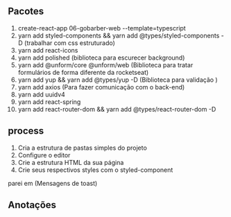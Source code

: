 ## Pacotes

1. create-react-app 06-gobarber-web --template=typescript
2. yarn add styled-components && yarn add @types/styled-components -D (trabalhar com css estruturado)
3. yarn add react-icons
4. yarn add polished (biblioteca para escurecer background)
5. yarn add @unform/core @unform/web (Biblioteca para tratar formulários de forma diferente da rocketseat)
6. yarn add yup && yarn add @types/yup -D (Biblioteca para validação )
7. yarn add axios (Para fazer comunicação com o back-end)
8. yarn add uuidv4
9. yarn add react-spring
10. yarn add react-router-dom && yarn add @types/react-router-dom -D

## process

1. Cria a estrutura de pastas simples do projeto
2. Configure o editor
3. Crie a estrutura HTML da sua página
4. Crie seus respectivos styles com o styled-component

parei em (Mensagens de toast)

## Anotações
